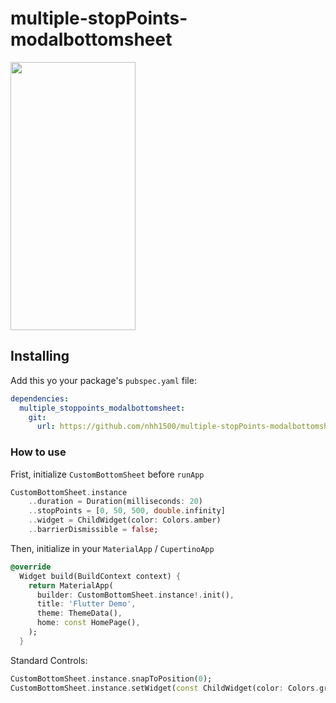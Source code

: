 # multiple-stopPoints-modalbottomsheet
<img src="https://media.discordapp.net/attachments/343876281793773578/1140280974253498479/Recording_2023-08-13_at_21.49.01.gif" width=200 height=429/>

## Installing
Add this yo your package's `pubspec.yaml` file:
```yaml
dependencies:
  multiple_stoppoints_modalbottomsheet:
    git:
      url: https://github.com/nhh1500/multiple-stopPoints-modalbottomsheet
```

### How to use
Frist, initialize `CustomBottomSheet` before `runApp`
```dart
CustomBottomSheet.instance
    ..duration = Duration(milliseconds: 20)
    ..stopPoints = [0, 50, 500, double.infinity]
    ..widget = ChildWidget(color: Colors.amber)
    ..barrierDismissible = false;
```
Then, initialize in your `MaterialApp` / `CupertinoApp`
```dart
@override
  Widget build(BuildContext context) {
    return MaterialApp(
      builder: CustomBottomSheet.instance!.init(),
      title: 'Flutter Demo',
      theme: ThemeData(),
      home: const HomePage(),
    );
  }
```
Standard Controls:
```dart
CustomBottomSheet.instance.snapToPosition(0);
CustomBottomSheet.instance.setWidget(const ChildWidget(color: Colors.green));
```
